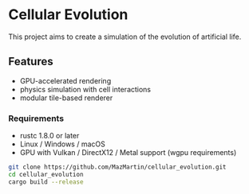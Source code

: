 # Cellular Evolution

This project aims to create a simulation of the evolution of artificial life.


## Features

- GPU-accelerated rendering
- physics simulation with cell interactions
- modular tile-based renderer

### Requirements

- rustc 1.8.0 or later
- Linux / Windows / macOS
- GPU with Vulkan / DirectX12 / Metal support (wgpu requirements)

```bash
git clone https://github.com/MazMartin/cellular_evolution.git
cd cellular_evolution
cargo build --release
